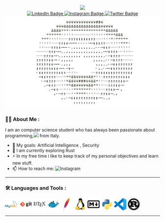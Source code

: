 <div id="header" align="center">
  <img src="https://media.giphy.com/media/M9gbBd9nbDrOTu1Mqx/giphy.gif" width="100"/>
  <div id="badges">
    <a href="https://www.linkedin.com/in/marco-fanelli-087289238/">
      <img src="https://img.shields.io/badge/LinkedIn-blue?style=for-the-badge&logo=linkedin&logoColor=white" alt="LinkedIn Badge"/>
    </a>
    <a href="https://www.instagram.com/fanelli.marco/">
      <img src="https://img.shields.io/badge/Instagram-red?style=for-the-badge&logo=instagram&logoColor=white" alt="Instagram Badge"/>
    </a>
    <a href="https://twitter.com/marco84906116">
      <img src="https://img.shields.io/badge/Twitter-blue?style=for-the-badge&logo=twitter&logoColor=white" alt="Twitter Badge"/>
    </a>
  </div>
  <div align="center">
    <img src="./images/donut.gif" width="600" height="300"/>
  </div>
</div>


### 👨‍🎓 About Me :
  
I am an computer science student who has always been passionate about programming,<img src="https://media.giphy.com/media/WUlplcMpOCEmTGBtBW/giphy.gif"     width="30"> from Italy.
  - 🔭 My goals: Artificial Intelligence , Security
  - 🌱 I am currently exploring Rust
  - ⚡ In my free time i like to keep track of my personal objectives and learn new stuff.
  - 📫 How to reach me: ![Instagram](https://img.shields.io/badge/Instagram-red?style=for-the-badge&logo=instagram&logoColor=white)

---

### 🛠️ Languages and Tools :
<div>
  <img src="https://github.com/devicons/devicon/blob/master/icons/mysql/mysql-original-wordmark.svg" title="MySQL"  alt="MySQL" width="40" height="40"/>&nbsp;
  <img src="https://github.com/devicons/devicon/blob/master/icons/git/git-original-wordmark.svg" title="Git" **alt="Git" width="40" height="40"/>
  <img src="https://github.com/devicons/devicon/blob/master/icons/latex/latex-original.svg" title="LaTex" **alt="LaTex" width="40" height="40"/>
  <img src="https://github.com/devicons/devicon/blob/master/icons/docker/docker-original.svg" title="Docker" **alt="Docker" width="40" height="40"/>
  <img src="https://github.com/devicons/devicon/blob/master/icons/apache/apache-original.svg" title="Apache" **alt="Apache" width="40" height="40"/>
  <img src="https://github.com/devicons/devicon/blob/master/icons/linux/linux-original.svg" title="Linux" **alt="Linux" width="40" height="40"/>
  <img src="https://github.com/devicons/devicon/blob/master/icons/markdown/markdown-original.svg" title="Markdown" **alt="Markdown" width="40" height="40"/>
  <img src="https://github.com/devicons/devicon/blob/master/icons/python/python-original.svg" title="Python" **alt="Python" width="40" height="40"/>
  <img src="https://github.com/devicons/devicon/blob/master/icons/vscode/vscode-original.svg" title="VSCode" **alt="VSCode" width="40" height="40"/>
  <img src="https://github.com/devicons/devicon/blob/master/icons/rust/rust-plain.svg" title="Rust" **alt="Rust" width="40" height="40"/>
</div>

---



